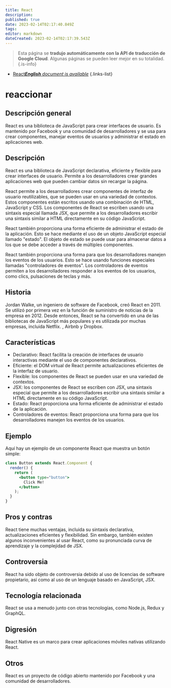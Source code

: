 ```yaml
---
title: React
description: 
published: true
date: 2023-02-14T02:17:40.849Z
tags: 
editor: markdown
dateCreated: 2023-02-14T02:17:39.543Z
---
```


> Esta página se **tradujo automáticamente con la API de traducción de Google Cloud**.
Algunas páginas se pueden leer mejor en su totalidad.{.is-info}



- [React***English** document is available*](/en/Knowledge-base/Dictionary/react)
{.links-list}


# reaccionar

## Descripción general
React es una biblioteca de JavaScript para crear interfaces de usuario. Es mantenido por Facebook y una comunidad de desarrolladores y se usa para crear componentes, manejar eventos de usuarios y administrar el estado en aplicaciones web.

## Descripción
React es una biblioteca de JavaScript declarativa, eficiente y flexible para crear interfaces de usuario. Permite a los desarrolladores crear grandes aplicaciones web que pueden cambiar datos sin recargar la página.

React permite a los desarrolladores crear componentes de interfaz de usuario reutilizables, que se pueden usar en una variedad de contextos. Estos componentes están escritos usando una combinación de HTML, JavaScript y CSS. Los componentes de React se escriben usando una sintaxis especial llamada JSX, que permite a los desarrolladores escribir una sintaxis similar a HTML directamente en su código JavaScript.

React también proporciona una forma eficiente de administrar el estado de la aplicación. Esto se hace mediante el uso de un objeto JavaScript especial llamado "estado". El objeto de estado se puede usar para almacenar datos a los que se debe acceder a través de múltiples componentes.

React también proporciona una forma para que los desarrolladores manejen los eventos de los usuarios. Esto se hace usando funciones especiales llamadas "controladores de eventos". Los controladores de eventos permiten a los desarrolladores responder a los eventos de los usuarios, como clics, pulsaciones de teclas y más.

## Historia
Jordan Walke, un ingeniero de software de Facebook, creó React en 2011. Se utilizó por primera vez en la función de suministro de noticias de la empresa en 2012. Desde entonces, React se ha convertido en una de las bibliotecas de JavaScript más populares y es utilizada por muchas empresas, incluida Netflix. , Airbnb y Dropbox.

## Características
- Declarativo: React facilita la creación de interfaces de usuario interactivas mediante el uso de componentes declarativos.
- Eficiente: el DOM virtual de React permite actualizaciones eficientes de la interfaz de usuario.
- Flexible: los componentes de React se pueden usar en una variedad de contextos.
- JSX: los componentes de React se escriben con JSX, una sintaxis especial que permite a los desarrolladores escribir una sintaxis similar a HTML directamente en su código JavaScript.
- Estado: React proporciona una forma eficiente de administrar el estado de la aplicación.
- Controladores de eventos: React proporciona una forma para que los desarrolladores manejen los eventos de los usuarios.

## Ejemplo
Aquí hay un ejemplo de un componente React que muestra un botón simple:

```jsx
class Button extends React.Component {
  render() {
    return (
      <button type="button">
        Click Me!
      </button>
    );
  }
}
```

## Pros y contras
React tiene muchas ventajas, incluida su sintaxis declarativa, actualizaciones eficientes y flexibilidad. Sin embargo, también existen algunos inconvenientes al usar React, como su pronunciada curva de aprendizaje y la complejidad de JSX.

## Controversia
React ha sido objeto de controversia debido al uso de licencias de software propietario, así como al uso de un lenguaje basado en JavaScript, JSX.

## Tecnología relacionada
React se usa a menudo junto con otras tecnologías, como Node.js, Redux y GraphQL.

## Digresión
React Native es un marco para crear aplicaciones móviles nativas utilizando React.

## Otros
React es un proyecto de código abierto mantenido por Facebook y una comunidad de desarrolladores.